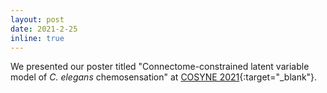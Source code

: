 ```yaml
---
layout: post
date: 2021-2-25
inline: true
---
```


We presented our poster titled "Connectome-constrained latent variable model of *C. elegans* chemosensation" at [COSYNE 2021](http://www.cosyne.org/c/index.php?title=Cosyne2021_posters_2){:target="\_blank"}.